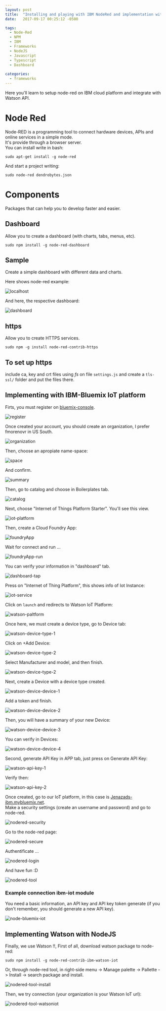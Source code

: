 ```yaml
---
layout: post
title:  "Installing and playing with IBM NodeRed and implementation with Bluemix and Watson."
date:   2017-09-17 00:25:12 -0500

tags:
  - Node-Red
  - NPM
  - IBM
  - Frameworks
  - NodeJS
  - Javascript
  - Typescript
  - Dashboard
  
categories:
  - frameworks
---
```


Here you'll learn to setup node-red on IBM cloud platform and integrate with Watson API.

# Node Red

Node-RED is a programming tool to connect hardware devices, APIs and online services in a simple mode.  
It's provide through a browser server.  
You can install write in bash:

    sudo apt-get install -g node-red

And start a project writing:

    sudo node-red dendrobytes.json

# Components

Packages that can help you to develop faster and easier.

## Dashboard

Allow you to create a dashboard (with charts, tabs, menus, etc).

    sudo npm install -g node-red-dashboard

## Sample

Create a simple dashboard with different data and charts.

Here shows node-red example:

![localhost][node-example]

And here, the respective dashboard:

![dashboard][node-dashboard]

## https

Allow you to create HTTPS services.

    sudo npm -g install node-red-contrib-https

## To set up https

include ca, key and crt files using *fs* on file `settings.js` and create a `tls-ssl/` folder and put the files there.

## Implementing with IBM-Bluemix IoT platform

Firts, you must register on [bluemix-console](https://console.bluemix.net/).

![register][bluemix-register]

Once created your account, you should create an organization, I prefer fmorenovr in US South.  

![organization][bluemix-organization]

Then, choose an apropiate name-space:

![space][bluemix-space]

And confirm.

![summary][bluemix-summary]

Then, go to catalog and choose in Boilerplates tab.

![catalog][bluemix-catalog]

Next, choose "Internet of Things Platform Starter".  You'll see this view.

![iot-platform][bluemix-iotplatform]

Then, create a Cloud Foundry App:

![foundryApp][bluemix-foundryApp]

Wait for connect and run ...

![foundryApp-run][bluemix-foundryAppRun]

You can verify your information in "dashboard" tab.

![dashboard-tap][bluemix-dashboardTab]

Press on "Internet of Thing Platform", this shows info of Iot Instance:

![iot-service][bluemix-iotservice]

Click on `launch` and redirects to Watson IoT Platform:

![watson-paltform][bluemix-watsonPlatform]

Once here, we must create a device type, go to Device tab:

![watson-device-type-1][bluemix-watsonDevice-Type-1]

Click on +Add Device:

![watson-device-type-2][bluemix-watsonDevice-Type-2]

Select Manufacturer and model, and then finish.

![watson-device-type-2][bluemix-watsonDevice-Type-3]

Next, create a Device with a device type created.

![watson-device-device-1][bluemix-watsonDevice-Device-1]

Add a token and finish.

![watson-device-device-2][bluemix-watsonDevice-Device-2]

Then, you will have a summary of your new Device:

![watson-device-device-3][bluemix-watsonDevice-Device-3]

You can verify in Devices:

![watson-device-device-4][bluemix-watsonDevice-Device-4]

Second, generate API Key in APP tab, just press on Generate API Key:

![watson-api-key-1][bluemix-watsonAPIKey-1]

Verify then:

![watson-api-key-2][bluemix-watsonAPIKey-2]

Once created, go to our IoT platform, in this case is [Jenazads-ibm.mybluemix.net](http://jenazads-ibm.mybluemix.net).  
Make a security settings (create an username and password) and go to node-red.  

![nodered-security][bluemix-noderedSecurity]

Go to the node-red page:

![nodered-secure][bluemix-noderedSecure]

Authentificate ...

![nodered-login][bluemix-noderedLogin]

And have fun :D

![nodered-tool][bluemix-noderedTool]

### Example connection ibm-iot module

You need a basic information, an API key and API key token generate (if you don't remember, you should generate a new API key).

![node-bluemix-iot][bluemix-noderedIBMConnect]


## Implementing Watson with NodeJS

Finally, we use Watson !!, First of all, download watson package to node-red:

    sudo npm install -g node-red-contrib-ibm-watson-iot

Or, through node-red tool, in right-side menu -> Manage palette -> Pallette -> Install -> search package and install.

![nodered-tool-install][bluemix-noderedInstall]

Then, we try connection (your organization is your Watson IoT url):

![nodered-tool-watsoniot][bluemix-noderedWatsonConnect]


[node-example]:                   /assets/tools/node-red/node_1.png
[node-dashboard]:                 /assets/tools/node-red/node_2.png
[bluemix-register]:               /assets/internet_services/Bluemix/ibm_1.png
[bluemix-organization]:           /assets/internet_services/Bluemix/ibm_2.png
[bluemix-space]:                  /assets/internet_services/Bluemix/ibm_3.png
[bluemix-summary]:                /assets/internet_services/Bluemix/ibm_4.png
[bluemix-catalog]:                /assets/internet_services/Bluemix/ibm_5.png
[bluemix-iotplatform]:            /assets/internet_services/Bluemix/ibm_6.png
[bluemix-foundryApp]:             /assets/internet_services/Bluemix/ibm_7.png
[bluemix-foundryAppRun]:          /assets/internet_services/Bluemix/ibm_8.png
[bluemix-dashboardTab]:           /assets/internet_services/Bluemix/ibm_9.png
[bluemix-iotservice]:             /assets/internet_services/Bluemix/ibm_10.png
[bluemix-watsonPlatform]:         /assets/internet_services/Bluemix/ibm_11.png
[bluemix-watsonDevice-Type-1]:    /assets/internet_services/Bluemix/ibm_12.png
[bluemix-watsonDevice-Type-2]:    /assets/internet_services/Bluemix/ibm_13.png
[bluemix-watsonDevice-Type-3]:    /assets/internet_services/Bluemix/ibm_14.png
[bluemix-watsonDevice-Device-1]:  /assets/internet_services/Bluemix/ibm_15.png
[bluemix-watsonDevice-Device-2]:  /assets/internet_services/Bluemix/ibm_16.png
[bluemix-watsonDevice-Device-3]:  /assets/internet_services/Bluemix/ibm_17.png
[bluemix-watsonDevice-Device-4]:  /assets/internet_services/Bluemix/ibm_18.png
[bluemix-watsonAPIKey-1]:         /assets/internet_services/Bluemix/ibm_19.png
[bluemix-watsonAPIKey-2]:         /assets/internet_services/Bluemix/ibm_20.png
[bluemix-noderedSecurity]:        /assets/tools/node-red/node-bluemix_1.png
[bluemix-noderedSecure]:          /assets/tools/node-red/node-bluemix_2.png
[bluemix-noderedLogin]:           /assets/tools/node-red/node-bluemix_3.png
[bluemix-noderedTool]:            /assets/tools/node-red/node-bluemix_4.png
[bluemix-noderedInstall]:         /assets/tools/node-red/node-bluemix_5.png
[bluemix-noderedIBMConnect]:      /assets/tools/node-red/node-bluemix_6.png
[bluemix-noderedWatsonConnect]:   /assets/tools/node-red/node-bluemix_7.png


